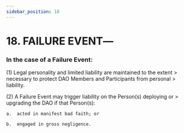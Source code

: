 ```yaml
---
sidebar_position: 18
---
```


# 18.  FAILURE EVENT―

 
### In the case of a Failure Event:

(1) Legal personality and limited liability are maintained to the extent
    > necessary to protect DAO Members and Participants from personal
    > liability.

(2) A Failure Event may trigger liability on the Person(s) deploying or
    > upgrading the DAO if that Person(s):

    a.  acted in manifest bad faith; or

    b.  engaged in gross negligence.
